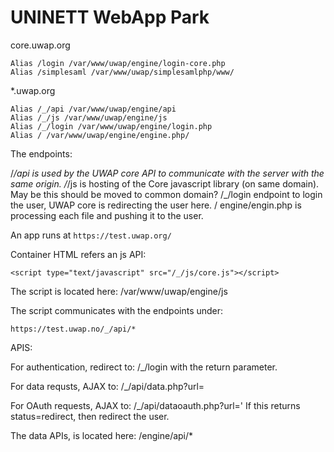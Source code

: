 # UNINETT WebApp Park


core.uwap.org

	Alias /login /var/www/uwap/engine/login-core.php
	Alias /simplesaml /var/www/uwap/simplesamlphp/www/


*.uwap.org

	Alias /_/api /var/www/uwap/engine/api
	Alias /_/js /var/www/uwap/engine/js
	Alias /_/login /var/www/uwap/engine/login.php
	Alias / /var/www/uwap/engine/engine.php/


The endpoints:

/_/api is used by the UWAP core API to communicate with the server with the same origin.
/_/js is hosting of the Core javascript library (on same domain). May be this should be moved to common domain?
/_/login endpoint to login the user, UWAP core is redirecting the user here.
/ engine/engin.php is processing each file and pushing it to the user.

An app runs at `https://test.uwap.org/`

Container HTML refers an js API:

	<script type="text/javascript" src="/_/js/core.js"></script>

The script is located here: /var/www/uwap/engine/js

The script communicates with the endpoints under:

	https://test.uwap.no/_/api/*

APIS:

For authentication, redirect to:
	/_/login with the return parameter.

For data requsts, AJAX to: /_/api/data.php?url=

For OAuth requests, AJAX to: /_/api/dataoauth.php?url='
If this returns status=redirect, then redirect the user.

The data APIs, is located here: /engine/api/*

